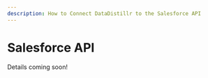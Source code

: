 ```yaml
---
description: How to Connect DataDistillr to the Salesforce API
---
```


# Salesforce API

Details coming soon!